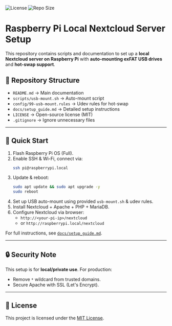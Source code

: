 
![License](https://img.shields.io/badge/license-MIT-green)
![Repo Size](https://img.shields.io/github/repo-size/ruthviksimha/raspberrypi-local-server)

# Raspberry Pi Local Nextcloud Server Setup

This repository contains scripts and documentation to set up a **local Nextcloud server on Raspberry Pi** with **auto-mounting exFAT USB drives** and **hot-swap support**.

## 📂 Repository Structure
- `README.md` → Main documentation
- `scripts/usb-mount.sh` → Auto-mount script
- `config/99-usb-mount.rules` → Udev rules for hot-swap
- `docs/setup_guide.md` → Detailed setup instructions
- `LICENSE` → Open-source license (MIT)
- `.gitignore` → Ignore unnecessary files

---

## 🚀 Quick Start

1. Flash Raspberry Pi OS (Full).
2. Enable SSH & Wi-Fi, connect via:
   ```bash
   ssh pi@raspberrypi.local
   ```
3. Update & reboot:
   ```bash
   sudo apt update && sudo apt upgrade -y
   sudo reboot
   ```
4. Set up USB auto-mount using provided `usb-mount.sh` & udev rules.
5. Install Nextcloud + Apache + PHP + MariaDB.
6. Configure Nextcloud via browser:  
   - `http://<your-pi-ip>/nextcloud`  
   - or `http://raspberrypi.local/nextcloud`

For full instructions, see [`docs/setup_guide.md`](docs/setup_guide.md).

---

## 🔒 Security Note
This setup is for **local/private use**. For production:
- Remove `*` wildcard from trusted domains.
- Secure Apache with SSL (Let's Encrypt).

---

## 📜 License
This project is licensed under the [MIT License](LICENSE).

